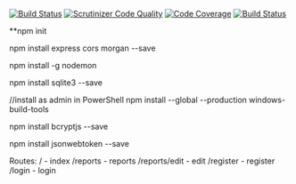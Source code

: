 [![Build Status](https://app.travis-ci.com/Fridasaralinnea/bull-stocks-backend.svg?branch=main)](https://app.travis-ci.com/Fridasaralinnea/bull-stocks-backend)
[![Scrutinizer Code Quality](https://scrutinizer-ci.com/g/Fridasaralinnea/bull-stocks-backend/badges/quality-score.png?b=main)](https://scrutinizer-ci.com/g/Fridasaralinnea/bull-stocks-backend/?branch=main)
[![Code Coverage](https://scrutinizer-ci.com/g/Fridasaralinnea/bull-stocks-backend/badges/coverage.png?b=main)](https://scrutinizer-ci.com/g/Fridasaralinnea/bull-stocks-backend/?branch=main)
[![Build Status](https://scrutinizer-ci.com/g/Fridasaralinnea/bull-stocks-backend/badges/build.png?b=main)](https://scrutinizer-ci.com/g/Fridasaralinnea/bull-stocks-backend/build-status/main)


**npm init

npm install express cors morgan --save

npm install -g nodemon

npm install sqlite3 --save

//install as admin in PowerShell
npm install --global --production windows-build-tools

npm install bcryptjs --save

npm install jsonwebtoken --save

Routes:
/ - index
/reports - reports
/reports/edit - edit
/register - register
/login - login
